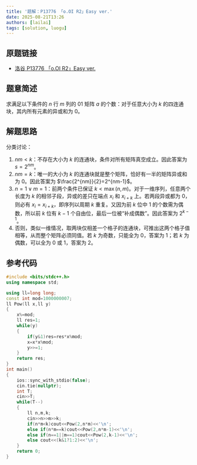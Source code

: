 ```yaml
---
title: '题解：P13776 「o.OI R2」Easy ver.'
date: 2025-08-21T13:26
authors: [lailai]
tags: [solution, luogu]
---
```


## 原题链接

- [洛谷 P13776 「o.OI R2」Easy ver.](https://www.luogu.com.cn/problem/P13776)

<!-- truncate -->

## 题意简述

求满足以下条件的 $n$ 行 $m$ 列的 $01$ 矩阵 $a$ 的个数：对于任意大小为 $k$ 的四连通块，其内所有元素的异或和为 $0$。

## 解题思路

分类讨论：

1. $nm<k$：不存在大小为 $k$ 的连通块，条件对所有矩阵真空成立。因此答案为 $s=2^{nm}$。
2. $nm=k$：唯一的大小为 $k$ 的连通块就是整个矩阵，恰好有一半的矩阵异或和为 $0$。因此答案为 $\frac{2^{nm}}{2}=2^{nm-1}$。
3. $n=1\lor m=1$：前两个条件已保证 $k<\max(n,m)$。对于一维序列，任意两个长度为 $k$ 的相邻子段，异或的差只在端点 $x_i$ 和 $x_{i+k}$ 上。若两段异或都为 $0$，则必有 $x_i=x_{i+k}$，即序列以周期 $k$ 重复。又因为前 $k$ 位中 $1$ 的个数需为偶数，所以前 $k$ 位有 $k-1$ 个自由位，最后一位被“补成偶数”。因此答案为 $2^{k-1}$。
4. 否则，类似一维情况，取两块仅相差一个格子的连通块，可推出这两个格子值相等，从而整个矩阵必须同值。若 $k$ 为奇数，只能全为 $0$，答案为 $1$；若 $k$ 为偶数，可以全为 $0$ 或 $1$，答案为 $2$。

## 参考代码

```cpp
#include <bits/stdc++.h>
using namespace std;

using ll=long long;
const int mod=1000000007;
ll Pow(ll x,ll y)
{
	x%=mod;
	ll res=1;
	while(y)
	{
		if(y&1)res=res*x%mod;
		x=x*x%mod;
		y>>=1;
	}
	return res;
}
int main()
{
	ios::sync_with_stdio(false);
	cin.tie(nullptr);
	int T;
	cin>>T;
	while(T--)
	{
		ll n,m,k;
		cin>>n>>m>>k;
		if(n*m<k)cout<<Pow(2,n*m)<<'\n';
		else if(n*m==k)cout<<Pow(2,n*m-1)<<'\n';
		else if(n==1||m==1)cout<<Pow(2,k-1)<<'\n';
		else cout<<(k&1?1:2)<<'\n';
	}
	return 0;
}
```
